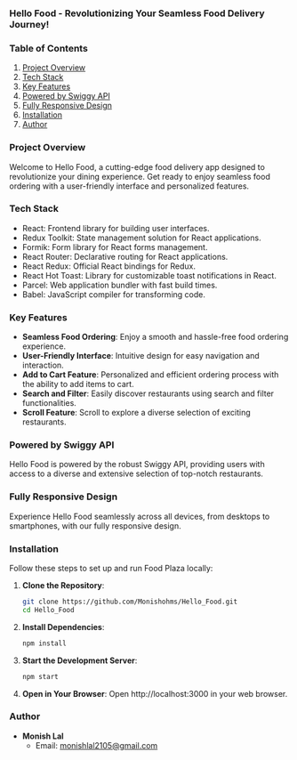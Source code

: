 ### Hello Food - Revolutionizing Your Seamless Food Delivery Journey!

### Table of Contents
1. [Project Overview](#project-overview)
2. [Tech Stack](#tech-stack)
3. [Key Features](#key-features)
4. [Powered by Swiggy API](#powered-by-swiggy-api)
5. [Fully Responsive Design](#fully-responsive-design)
6. [Installation](#installation)
7. [Author](#author)

### Project Overview
Welcome to Hello Food, a cutting-edge food delivery app designed to revolutionize your dining experience. Get ready to enjoy seamless food ordering with a user-friendly interface and personalized features.

### Tech Stack
- React: Frontend library for building user interfaces.
- Redux Toolkit: State management solution for React applications.
- Formik: Form library for React forms management.
- React Router: Declarative routing for React applications.
- React Redux: Official React bindings for Redux.
- React Hot Toast: Library for customizable toast notifications in React.
- Parcel: Web application bundler with fast build times.
- Babel: JavaScript compiler for transforming code.

### Key Features
- **Seamless Food Ordering**: Enjoy a smooth and hassle-free food ordering experience.
- **User-Friendly Interface**: Intuitive design for easy navigation and interaction.
- **Add to Cart Feature**: Personalized and efficient ordering process with the ability to add items to cart.
- **Search and Filter**: Easily discover restaurants using search and filter functionalities.
- **Scroll Feature**: Scroll to explore a diverse selection of exciting restaurants.

### Powered by Swiggy API
Hello Food is powered by the robust Swiggy API, providing users with access to a diverse and extensive selection of top-notch restaurants.

### Fully Responsive Design
Experience Hello Food seamlessly across all devices, from desktops to smartphones, with our fully responsive design.

### Installation
Follow these steps to set up and run Food Plaza locally:
1. **Clone the Repository**:
    ```bash
    git clone https://github.com/Monishohms/Hello_Food.git
    cd Hello_Food
    ```
2. **Install Dependencies**:
    ```bash
    npm install
    ```
3. **Start the Development Server**:
    ```bash
    npm start
    ```
4. **Open in Your Browser**:
    Open http://localhost:3000 in your web browser.

### Author
- **Monish Lal**
  - Email: monishlal2105@gmail.com

